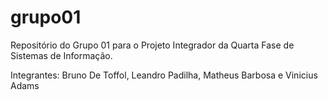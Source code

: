 # grupo01
Repositório do Grupo 01 para o Projeto Integrador da Quarta Fase de Sistemas de Informação.


Integrantes: Bruno De Toffol, Leandro Padilha, Matheus Barbosa e Vinicius Adams
